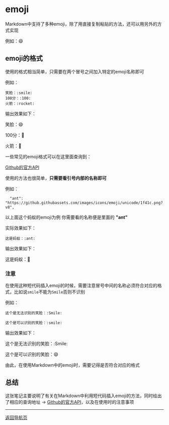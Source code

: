 # emoji
Markdown中支持了多种emoji，除了用直接复制粘贴的方法，还可以用另外的方式实现

例如：:smile:

## emoji的格式
使用的格式相当简单，只需要在两个冒号之间加入特定的emoji名称即可

例如：
```
笑脸：:smile:
100分：:100:
火箭：:rocket:
```
输出效果如下：

笑脸：:smile:

100分：:100:

火箭：:rocket:

一些常见的emoji格式可以在这里面查询到：

[Github的官方API](https://api.github.com/emojis)

使用的方法也很简单，**只需要看引号内部的名称即可**

例如：
```
  "ant": "https://github.githubassets.com/images/icons/emoji/unicode/1f41c.png?v8",
```
以上面这个蚂蚁的emoji为例
你需要看的名称便是里面的 **"ant"**

实际效果如下：

```
这是蚂蚁：:ant:
```
输出效果如下：

这是蚂蚁：:ant:

### 注意
在使用这种短代码插入emoji的时候，需要注意冒号中间的名称必须符合对应的格式，比如说`smile`不能为`Smile`否则不识别

例如：
```
这个是无法识别的笑脸：:Smile:

这个是可以识别的笑脸：:smile:
```
输出效果如下：

这个是无法识别的笑脸：:Smile:

这个是可以识别的笑脸：:smile:

由此，在使用Markdown中的emoji时，需要记得是否符合对应的格式

## 总结
这张笔记主要说明了有关在Markdown中利用短代码插入emoji的方法，同时给出了相应的查询地址 -> [Github的官方API](https://api.github.com/emojis)，以及在使用时的注意事项

---
[返回导航页](index.md)
